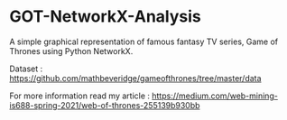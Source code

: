 # GOT-NetworkX-Analysis
A simple graphical representation of famous fantasy TV series, Game of Thrones using Python NetworkX.

Dataset : https://github.com/mathbeveridge/gameofthrones/tree/master/data

For more information read my article : https://medium.com/web-mining-is688-spring-2021/web-of-thrones-255139b930bb
